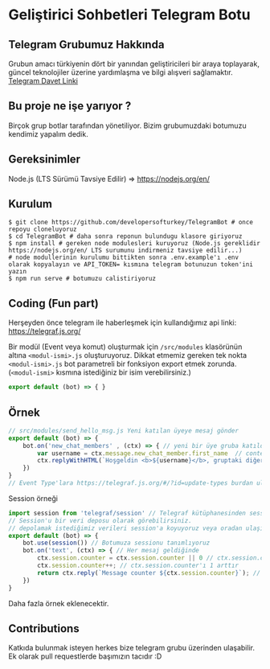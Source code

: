 # Geliştirici Sohbetleri Telegram Botu

## Telegram Grubumuz Hakkında
Grubun amacı türkiyenin dört bir yanından geliştiricileri bir araya toplayarak, güncel teknolojiler üzerine yardımlaşma ve bilgi alışveri sağlamaktır.
[Telegram Davet Linki](https://t.me/gelistiricisohbetleri)

## Bu proje ne işe yarıyor ?
Birçok grup botlar tarafından yönetiliyor. Bizim grubumuzdaki botumuzu kendimiz yapalım dedik.

## Gereksinimler
Node.js (LTS Sürümü Tavsiye Edilir) => https://nodejs.org/en/

## Kurulum
```
$ git clone https://github.com/developersofturkey/TelegramBot # once repoyu cloneluyoruz
$ cd TelegramBot # daha sonra reponun bulundugu klasore giriyoruz
$ npm install # gereken node modulesleri kuruyoruz (Node.js gereklidir https://nodejs.org/en/ LTS surumunu indirmeniz tavsiye edilir...)
# node modullerinin kurulumu bittikten sonra .env.example'ı .env olarak kopyalayın ve API_TOKEN= kısmına telegram botunuzun token'ini yazın
$ npm run serve # botumuzu calistiriyoruz
```
## Coding (Fun part)
Herşeyden önce telegram ile haberleşmek için kullandığımız api linki: https://telegraf.js.org/

Bir modül (Event veya komut) oluşturmak için `/src/modules` klasörünün altına `<modul-ismi>.js` oluşturuyoruz. Dikkat etmemiz gereken tek nokta `<modul-ismi>.js` bot parametreli bir fonksiyon export etmek zorunda. (`<modul-ismi>` kısmına istediğiniz bir isim verebilirsiniz.)
```js
export default (bot) => { }
```

## Örnek
```js
// src/modules/send_hello_msg.js Yeni katılan üyeye mesaj gönder
export default (bot) => {
    bot.on('new_chat_members' , (ctx) => { // yeni bir üye gruba katıldığında
        var username = ctx.message.new_chat_member.first_name  // context'den kullanıcının adını alıyoruz
        ctx.replyWithHTML(`Hoşgeldin <b>${username}</b>, gruptaki diğer üyelere kendini kısaca tanıtır mısın ?`) //HTML markup ile kullanıcıya hoşgeldin mesajı gönderiyoruz.
    })
}
// Event Type'lara https://telegraf.js.org/#/?id=update-types burdan ulaşabilirsiniz
```
Session örneği
```js
import session from 'telegraf/session' // Telegraf kütüphanesinden session'u import ediyoruz
// Session'u bir veri deposu olarak görebilirsiniz.
// depolamak istediğimiz verileri session'a koyuyoruz veya oradan ulaşıyoruz
export default (bot) => {
    bot.use(session()) // Botumuza sessionu tanımlıyoruz
    bot.on('text', (ctx) => { // Her mesaj geldiğinde
        ctx.session.counter = ctx.session.counter || 0 // ctx.session.counter 'ı tanımlıyoruz
        ctx.session.counter++; // ctx.session.counter'ı 1 arttır
        return ctx.reply(`Message counter ${ctx.session.counter}`); // Ve son olarak mesaj kanalına yaz
    })
}
```
Daha fazla örnek eklenecektir.

## Contributions
Katkıda bulunmak isteyen herkes bize telegram grubu üzerinden ulaşabilir. Ek olarak pull requestlerde başımızın tacıdır :D